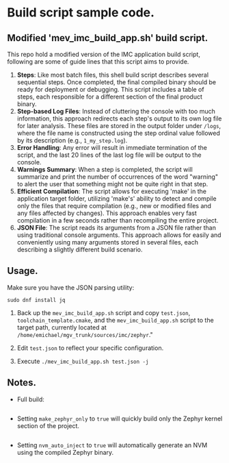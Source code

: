 # Build script sample code.

## Modified 'mev_imc_build_app.sh' build script.

This repo hold a modified version of the IMC application build script, following are some of guide lines that this script aims to provide.

1. **Steps**: Like most batch files, this shell build script describes several sequential steps. Once completed, the final compiled binary should be ready for deployment or debugging. This script includes a table of steps, each responsible for a different section of the final product binary.
2. **Step-based Log Files**: Instead of cluttering the console with too much information, this approach redirects each step's output to its own log file for later analysis. These files are stored in the output folder under `/logs`, where the file name is constructed using the step ordinal value followed by its description (e.g., `1_my_step.log`). 
3. **Error Handling**: Any error will result in immediate termination of the script, and the last 20 lines of the last log file will be output to the console. 
4. **Warnings Summary**: When a step is completed, the script will summarize and print the number of occurrences of the word "warning" to alert the user that something might not be quite right in that step. 
5. **Efficient Compilation**: The script allows for executing 'make' in the application target folder, utilizing 'make's' ability to detect and compile only the files that require compilation (e.g., new or modified files and any files affected by changes). This approach enables very fast compilation in a few seconds rather than recompiling the entire project.
6. **JSON File**: The script reads its arguments from a JSON file rather than using traditional console arguments. This approach allows for easily and conveniently using many arguments stored in several files, each describing a slightly different build scenario.

## Usage.

Make sure you have the JSON parsing utility:

```
sudo dnf install jq
```

1. Back up the `mev_imc_build_app.sh` script and copy `test.json`, `toolchain_template.cmake`, and the `mev_imc_build_app.sh` script to the target path, currently located at `/home/emichael/mgv_trunk/sources/imc/zephyr`."

2. Edit `test.json` to reflect your specific configuration. 
3. Execute `./mev_imc_build_app.sh test.json -j`

## Notes.

* Full build:

  ![]()

* Setting `make_zephyr_only` to `true` will quickly build only the Zephyr kernel section of the project.

  ![]()

* Setting `nvm_auto_inject` to `true` will automatically generate an NVM using the compiled Zephyr binary.



